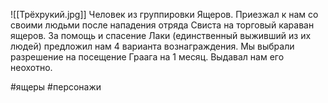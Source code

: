 ![[Трёхрукий.jpg]]
Человек из группировки Ящеров. Приезжал к нам со своими людьми после нападения отряда Свиста на торговый караван ящеров. За помощь и спасение Лаки (единственный выживший из их людей) предложил нам 4 варианта вознаграждения. Мы выбрали разрешение на посещение Граага на 1 месяц. Выдавал нам его неохотно. 

#ящеры #персонажи 